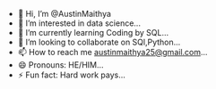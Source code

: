 - 👋 Hi, I’m @AustinMaithya
- 👀 I’m interested in  data science...
- 🌱 I’m currently learning Coding by SQL...
- 💞️ I’m looking to collaborate on SQl,Python...
- 📫 How to reach me austinmaithya25@gmail.com...
- 😄 Pronouns: HE/HIM...
- ⚡ Fun fact: Hard work pays...

<!---
AustinMaithya/AustinMaithya is a ✨ special ✨ repository because its `README.md` (this file) appears on your GitHub profile.
You can click the Preview link to take a look at your changes.
--->
